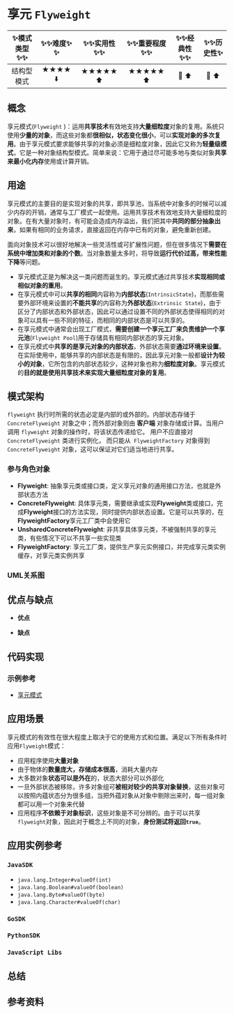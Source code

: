 # 享元 `Flyweight`

| :sparkles:模式类型:sparkles::sparkles:|:sparkles::sparkles:难度:sparkles:  :sparkles: | :sparkles::sparkles:实用性:sparkles::sparkles: | :sparkles::sparkles:重要程度:sparkles::sparkles: |  :sparkles::sparkles:经典性:sparkles::sparkles: | :sparkles::sparkles:历史性:sparkles: |
| :----------------------------------------: | :-----------------------------------------------: | :-------------------------------------------------: | :----------------------------------------------------: | :--------------------------------------------------: | :--------------------------------------: |
|                  结构型模式                          |                ★★★★ :arrow_down:                 |                  ★★★★★ :arrow_up:                   |                    ★★★★★ :arrow_up:                    |              :green_heart:  :arrow_up:               |        :green_heart:  :arrow_up:         |

## 概念
享元模式(`Flyweight` )：运用**共享技术**有效地支持**大量细粒度**对象的复用。系统只使用**少量的对象**，而这些对象都**很相似，状态变化很小**，可以**实现对象的多次复用**。由于享元模式要求能够共享的对象必须是细粒度对象，因此它又称为**轻量级模式**，它是一种对象结构型模式。简单来说：它用于通过尽可能多地与类似对象**共享来最小化内存**使用或计算开销。

## 用途
享元模式的主要目的是实现对象的共享，即共享池，当系统中对象多的时候可以减少内存的开销，通常与工厂模式一起使用。运用共享技术有效地支持大量细粒度的对象。在有大量对象时，有可能会造成内存溢出，我们把其中**共同的部分抽象出来**，如果有相同的业务请求，直接返回在内存中已有的对象，避免重新创建。

面向对象技术可以很好地解决一些灵活性或可扩展性问题，但在很多情况下**需要在系统中增加类和对象的个数**。当对象数量太多时，将导致**运行代价过高，带来性能下降**等问题。
+ 享元模式正是为解决这一类问题而诞生的。享元模式通过共享技术**实现相同或相似对象的重用**。
+ 在享元模式中可以**共享的相同**内容称为**内部状态**(`IntrinsicState`)，而那些需要外部环境来设置的**不能共享**的内容称为**外部状态**(`Extrinsic State`)，由于区分了内部状态和外部状态，因此可以通过设置不同的外部状态使得相同的对象可以具有一些不同的特征，而相同的内部状态是可以共享的。
+ 在享元模式中通常会出现工厂模式，**需要创建一个享元工厂来负责维护一个享元池**(`Flyweight Pool`)用于存储具有相同内部状态的享元对象。
+ 在享元模式中**共享的是享元对象的内部状态**，外部状态需要**通过环境来设置**。在实际使用中，能够共享的内部状态是有限的，因此享元对象一般都**设计为较小的对象**，它所包含的内部状态较少，这种对象也称为**细粒度对象**。享元模式的**目的就是使用共享技术来实现大量细粒度对象的复用**。

## 模式架构
`flyweight` 执行时所需的状态必定是内部的或外部的。内部状态存储于` ConcreteFlyweight` 对象之中；而外部对象则由  **客户端** 对象存储或计算。当用户调用 `flyweight` 对象的操作时，将该状态传递给它。
用户不应直接对 `ConcreteFlyweight` 类进行实例化， 而只能从` FlyweightFactory` 对象得到 `ConcreteFlyweight` 对象，这可以保证对它们适当地进行共享。

### 参与角色对象

+ **Flyweight**: 抽象享元类或接口类，定义享元对象的通用接口方法，也就是外部状态方法
+ **ConcreteFlyweight**: 具体享元类，需要继承或实现**Flyweight**类或接口，完成**Flyweight**接口的方法实现，同时提供内部状态设置。它是可以共享的，在**FlyweightFactory**享元工厂类中会使用它
+ **UnsharedConcreteFlyweight**: 非共享具体享元类，不被强制共享的享元类，有些情况下可以不共享一些实现类
+ **FlyweightFactory**: 享元工厂类，提供生产享元实例接口，并完成享元类实例缓存，对享元类实例共享


### UML关系图



## 优点与缺点
+ **优点**

+ **缺点**

## 代码实现

### 示例参考
+ [享元模式](./java/io/github/hooj0/flyweight/)

## 应用场景
享元模式的有效性在很大程度上取决于它的使用方式和位置。满足以下所有条件时应用`Flyweight`模式：

+ 应用程序使用**大量对象**
+ 由于物体的**数量庞大，存储成本很高**，消耗大量内存
+ 大多数对象**状态可以是外在**的，状态大部分可以外部化
+ 一旦外部状态被移除，许多对象组可**被相对较少的共享对象替换**，这些对象可以按照内蕴状态分为很多组，当把外蕴对象从对象中剔除出来时，每一组对象都可以用一个对象来代替
+ 应用程序**不依赖于对象标识**，这些对象是不可分辨的。由于可以共享`flyweight`对象，因此对于概念上不同的对象，**身份测试将返回`true`**。


## 应用实例参考

### `JavaSDK` 
+ `java.lang.Integer#valueOf(int)`
+ `java.lang.Boolean#valueOf(boolean)`
+ `java.lang.Byte#valueOf(byte)`
+ `java.lang.Character#valueOf(char)`

### `GoSDK`

### `PythonSDK`

### `JavaScript Libs`



## 总结



## 参考资料






